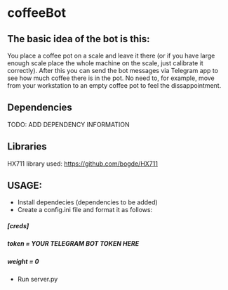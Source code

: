 # coffeeBot

## The basic idea of the bot is this:
You place a coffee pot on a scale and leave it there (or if you have large enough scale place the whole machine on the scale, just calibrate it correctly). After this you can send the bot messages via Telegram app to see how much coffee there is in the pot. No need to, for example, move from your workstation to an empty coffee pot to feel the dissappointment.

## Dependencies
TODO: ADD DEPENDENCY INFORMATION

## Libraries
HX711 library used: https://github.com/bogde/HX711

## USAGE:
- Install dependecies (dependencies to be added)
- Create a config.ini file and format it as follows:
##### [creds]
##### token = YOUR TELEGRAM BOT TOKEN HERE
##### weight = 0
- Run server.py
